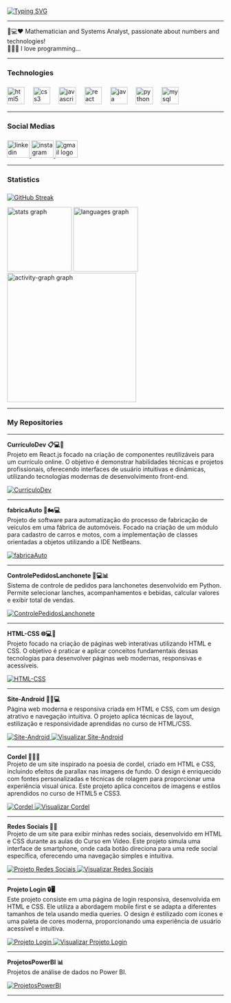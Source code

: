 
<br>

[![Typing SVG](https://readme-typing-svg.herokuapp.com?font=Radio+Canada+Big&weight=600&size=35&pause=1000&color=F7117F&center=verdadeiro&vCenter=verdadeiro&repeat=verdadeiro&random=false&width=435&lines=Hello%2C+my+name+is+Joziane)](https://git.io/typing-svg)

___

<p align="left">🔢💻❤️ Mathematician and Systems Analyst, passionate about numbers and technologies! <br>👩‍💻🚀 I love programming...</p>

___

<h3 align="left">Technologies</h3>

###

<div align="left">
  <img src="https://cdn.jsdelivr.net/gh/devicons/devicon/icons/html5/html5-plain-wordmark.svg" height="40" alt="html5 logo"  />
  <img width="12" />
  <img src="https://cdn.jsdelivr.net/gh/devicons/devicon/icons/css3/css3-plain-wordmark.svg" height="40" alt="css3 logo"  />
  <img width="12" />
  <img src="https://cdn.jsdelivr.net/gh/devicons/devicon/icons/javascript/javascript-plain.svg" height="40" alt="javascript logo"  />
  <img width="12" />
  <img src="https://cdn.jsdelivr.net/gh/devicons/devicon/icons/react/react-original-wordmark.svg" height="40" alt="react logo"  />
  <img width="12" />
  <img src="https://cdn.jsdelivr.net/gh/devicons/devicon/icons/java/java-original-wordmark.svg" height="40" alt="java logo"  />
  <img width="12" />
  <img src="https://cdn.jsdelivr.net/gh/devicons/devicon/icons/python/python-original-wordmark.svg" height="40" alt="python logo"  />
  <img width="12" />
  <img src="https://cdn.jsdelivr.net/gh/devicons/devicon/icons/mysql/mysql-original-wordmark.svg" height="40" alt="mysql logo"  />
</div>

___

<h3 align="left">Social Medias</h3>

###

<div align="left">
  <a href="https://www.linkedin.com/in/joziane-oliveira-144317182/" target="_blank">
    <img src="https://raw.githubusercontent.com/maurodesouza/profile-readme-generator/master/src/assets/icons/social/linkedin/default.svg" width="52" height="40" alt="linkedin logo"  />
  </a>
  <a href="https://www.instagram.com/jozioliveirabr/" target="_blank">
    <img src="https://raw.githubusercontent.com/maurodesouza/profile-readme-generator/master/src/assets/icons/social/instagram/default.svg" width="52" height="40" alt="instagram logo"  />
  </a>
 <a href="mailto:joziane.oliveira@educacao.mg.gov.br" target="_blank">
    <img src="https://raw.githubusercontent.com/maurodesouza/profile-readme-generator/master/src/assets/icons/social/gmail/default.svg" width="52" height="40" alt="gmail logo"  />
  </a>
</div>

___


<h3 align="left">Statistics</h3>

###

[![GitHub Streak](https://git-hub-streak-stats.vercel.app?user=JozianeOliveira&theme=radical)](https://git.io/streak-stats)

<div align="left">
  <img src="https://github-readme-stats.vercel.app/api?username=JozianeOliveira&hide_title=false&hide_rank=false&show_icons=true&include_all_commits=true&count_private=true&disable_animations=false&theme=radical&locale=en&hide_border=false&order=1" height="150" alt="stats graph"  />
  <img src="https://github-readme-stats.vercel.app/api/top-langs?username=JozianeOliveira&locale=en&hide_title=false&layout=compact&card_width=320&langs_count=5&theme=radical&hide_border=false&order=2" height="150" alt="languages graph"  />
  <img src="https://github-readme-activity-graph.vercel.app/graph?username=JozianeOliveira&radius=16&theme=redical&area=true&order=5" height="300" alt="activity-graph graph"  />
</div>



___

<h3 align="left">My Repositories</h3>

___



<div align="left">
  <p><strong>CurrículoDev 📋💻🚀</strong><br>
  Projeto em React.js focado na criação de componentes reutilizáveis para um currículo online. O objetivo é demonstrar habilidades técnicas e projetos profissionais, oferecendo interfaces de usuário intuitivas e dinâmicas, utilizando tecnologias modernas de desenvolvimento front-end.
  </p>
  <a href="https://github.com/JozianeOliveira/CurriculoDev" target="_blank">
    <img src="https://img.shields.io/badge/Projeto%20Curr%C3%ADculoDev-%23000000?style=for-the-badge&logo=react&logoColor=%61DAFB" alt="CurriculoDev" />
  </a>
</div>

___

<div align="left">  
  <p><strong>fabricaAuto 🚗🏍️💻</strong><br>
  Projeto de software para automatização do processo de fabricação de veículos em uma fábrica de automóveis. Focado na criação de um módulo para cadastro de carros e motos, com a implementação de classes orientadas a objetos utilizando a IDE NetBeans.
  </p>
  <a href="https://github.com/JozianeOliveira/fabricaAuto" target="_blank">
    <img src="https://img.shields.io/badge/Projeto%20F%C3%A1bricaAuto-%23000000?style=for-the-badge&logo=java&logoColor=%23F7DF1E" alt="fabricaAuto" />
    </a>
</div>

___

<div align="left">  
  <p><strong>ControlePedidosLanchonete 🍔💻📊</strong><br>
  Sistema de controle de pedidos para lanchonetes desenvolvido em Python. Permite selecionar lanches, acompanhamentos e bebidas, calcular valores e exibir total de vendas.
  </p>
  <a href="https://github.com/JozianeOliveira/ControlePedidosLanchonete" target="_blank">
    <img src="https://img.shields.io/badge/Projeto%20ControlePedidosLanchonete-%23000000?style=for-the-badge&logo=python&logoColor=%3066F6" alt="ControlePedidosLanchonete" />
  </a>
</div>

___

<div align="left">
  <p><strong>HTML-CSS 🌐💻🎨</strong><br>
  Projeto focado na criação de páginas web interativas utilizando HTML e CSS. O objetivo é praticar e aplicar conceitos fundamentais dessas tecnologias para desenvolver páginas web modernas, responsivas e acessíveis.
  </p>
  <a href="https://github.com/JozianeOliveira/HTML-CSS" target="_blank">
    <img src="https://img.shields.io/badge/Projeto%20HTML--CSS-%23000000?style=for-the-badge&logo=html5&logoColor=%E34F26" alt="HTML-CSS" />
  </a>
</div>

___ 

<div align="left">  
  <p><strong>Site-Android 📱🌐💻</strong><br>
  Página web moderna e responsiva criada em HTML e CSS, com um design atrativo e navegação intuitiva. O projeto aplica técnicas de layout, estilização e responsividade aprendidas no curso de HTML/CSS.
  </p>
  <a href="https://github.com/JozianeOliveira/Site-Android" target="_blank">
    <img src="https://img.shields.io/badge/Projeto%20Site%20Android-%23000000?style=for-the-badge&logo=html5&logoColor=%E34F26" alt="Site-Android" />
  </a>
  <a href="https://jozianeoliveira.github.io/Site-Android/" target="_blank">
    <img src="https://img.shields.io/badge/Visualizar%20Site%20Android-%23000000?style=for-the-badge&logo=google-chrome&logoColor=%4285F4" alt="Visualizar Site-Android" />
  </a>
</div>

___

<div align="left">  
  <p><strong>Cordel 📜🎨🌐</strong><br>
    Projeto de um site inspirado na poesia de cordel, criado em HTML e CSS, incluindo efeitos de parallax nas imagens de fundo. O design é enriquecido com fontes personalizadas e técnicas de rolagem para proporcionar uma experiência visual única. Este projeto aplica conceitos de imagens e estilos aprendidos no curso de HTML5 e CSS3.
  </p>
  <a href="https://github.com/JozianeOliveira/Cordel" target="_blank">
    <img src="https://img.shields.io/badge/Projeto%20Cordel-%23000000?style=for-the-badge&logo=html5&logoColor=%E34F26" alt="Cordel" />
  </a>
  <a href="https://jozianeoliveira.github.io/Cordel/" target="_blank">
    <img src="https://img.shields.io/badge/Visualizar%20Cordel-%23000000?style=for-the-badge&logo=google-chrome&logoColor=%4285F4" alt="Visualizar Cordel" />
  </a>
</div>

___

<div align="left">
  <p><strong>Redes Sociais 📱🌐</strong><br>
    Projeto de um site para exibir minhas redes sociais, desenvolvido em HTML e CSS durante as aulas do Curso em Vídeo. Este projeto simula uma interface de smartphone, onde cada botão direciona para uma rede social específica, oferecendo uma navegação simples e intuitiva.
  </p>
  <a href="https://github.com/JozianeOliveira/RedesSociais" target="_blank">
    <img src="https://img.shields.io/badge/Projeto%20Redes%20Sociais-%23000000?style=for-the-badge&logo=html5&logoColor=%E34F26" alt="Projeto Redes Sociais" />
  </a>
  <a href="https://jozianeoliveira.github.io/RedesSociais/" target="_blank">
    <img src="https://img.shields.io/badge/Visualizar%20Redes%20Sociais-%23000000?style=for-the-badge&logo=google-chrome&logoColor=%4285F4" alt="Visualizar Redes Sociais" />
  </a>
</div>

___

<div align="left">
  <p><strong>Projeto Login 🔒🖥</strong><br>
    Este projeto consiste em uma página de login responsiva, desenvolvida em HTML e CSS. Ele utiliza a abordagem mobile first e se adapta a diferentes tamanhos de tela usando media queries. O design é estilizado com ícones e uma paleta de cores moderna, proporcionando uma experiência de usuário acessível e intuitiva.
  </p>
  <a href="https://github.com/JozianeOliveira/Login" target="_blank">
    <img src="https://img.shields.io/badge/Projeto%20Login-%23000000?style=for-the-badge&logo=html5&logoColor=%E34F26" alt="Projeto Login" />
  </a>
  <a href="https://jozianeoliveira.github.io/Login/" target="_blank">
    <img src="https://img.shields.io/badge/Visualizar%20Login-%23000000?style=for-the-badge&logo=google-chrome&logoColor=%4285F4" alt="Visualizar Projeto Login" />
  </a>
</div>

___

<div align="left">
  <p><strong>ProjetosPowerBI 📊</strong><br>
  Projetos de análise de dados no Power BI.
  </p>
  <a href="https://github.com/JozianeOliveira/ProjetosPowerBI" target="_blank">
    <img src="https://img.shields.io/badge/Projetos%20PowerBI-%23000000?style=for-the-badge&logo=powerbi&logoColor=%F2C811" alt="ProjetosPowerBI" />
  </a>
</div>

___






